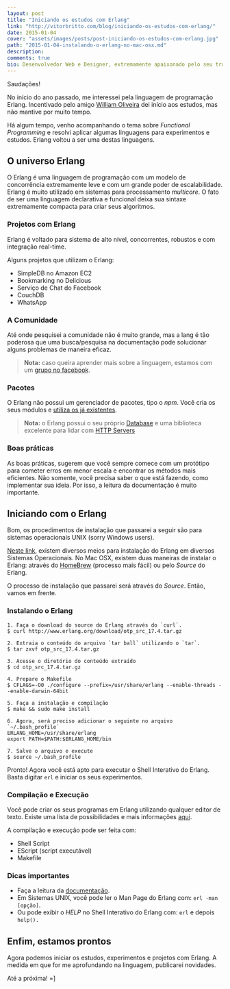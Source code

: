 ```yaml
---
layout: post
title: "Iniciando os estudos com Erlang"
link: "http://vitorbritto.com/blog/iniciando-os-estudos-com-erlang/"
date: 2015-01-04
cover: "assets/images/posts/post-iniciando-os-estudos-com-erlang.jpg"
path: "2015-01-04-instalando-o-erlang-no-mac-osx.md"
description:
comments: true
bio: Desenvolvedor Web e Designer, extremamente apaixonado pelo seu trabalho. Descobriu o mundo dos códigos há quase duas décadas e mantém a mesma paixão desde o primeiro dia dessa descoberta. Trabalha como freelancer full time há quase 4 anos desenvolvendo projetos voltados para a web. Também direciona boa parte do seu tempo para pesquisas, projetos colaborativos, desenvolvimento de projetos pessoais e escrever os artigos aqui publicados.
---
```


Saudações!

No início do ano passado, me interessei pela linguagem de programação Erlang. Incentivado pelo amigo [William Oliveira](https://twitter.com/gnuwilliam) dei início aos estudos, mas não mantive por muito tempo.

Há algum tempo, venho acompanhando o tema sobre _Functional Programming_ e resolvi aplicar algumas linguagens para experimentos e estudos. Erlang voltou a ser uma destas linguagens. 

## O universo Erlang

O Erlang é uma linguagem de programação com um modelo de concorrência extremamente leve e com um grande poder de escalabilidade. Erlang é muito utilizado em sistemas para processamento *multicore*. O fato de ser uma linguagem declarativa e funcional deixa sua sintaxe extremamente compacta para criar seus algoritmos.

### Projetos com Erlang

Erlang é voltado para sistema de alto nível, concorrentes, robustos e com integração real-time.

Alguns projetos que utilizam o Erlang:

- SimpleDB no Amazon EC2
- Bookmarking no Delicious
- Serviço de Chat do Facebook
- CouchDB
- WhatsApp

### A Comunidade

Até onde pesquisei a comunidade não é muito grande, mas a lang é tão poderosa que uma busca/pesquisa na documentação pode solucionar alguns problemas de maneira eficaz.

> **Nota:** caso queira aprender mais sobre a linguagem, estamos com um [grupo no facebook](https://www.facebook.com/groups/erlangbrasil/).

### Pacotes

O Erlang não possui um gerenciador de pacotes, tipo o *npm*. Você cria os seus módulos e [utiliza os já existentes](http://www.erlang.org/doc/man_index.html).

> **Nota:** o Erlang possui o seu próprio [Database](http://www.erlang.org/doc/apps/mnesia/index.html) e uma biblioteca excelente para lidar com [HTTP Servers](https://github.com/mochi/mochiweb)

### Boas práticas

As boas práticas, sugerem que você sempre comece com um protótipo para cometer erros em menor escala e encontrar os métodos mais eficientes. Não somente, você precisa saber o que está fazendo, como implementar sua ideia. Por isso, a leitura da documentação é muito importante.


## Iniciando com o Erlang

Bom, os procedimentos de instalação que passarei a seguir são para sistemas operacionais UNIX (sorry Windows users).

[Neste link](https://www.erlang-solutions.com/downloads/download-erlang-otp), existem diversos meios para instalação do Erlang em diversos Sistemas Operacionais. No Mac OSX, existem duas maneiras de instalar o Erlang: através do [HomeBrew](http://brew.sh/) (processo mais fácil) ou pelo *Source* do Erlang. 

O processo de instalação que passarei será através do *Source*. Então, vamos em frente.

### Instalando o Erlang

    1. Faça o download do source do Erlang através do `curl`.
    $ curl http://www.erlang.org/download/otp_src_17.4.tar.gz
      
    2. Extraia o conteúdo do arquivo `tar ball` utilizando o `tar`.
    $ tar zxvf otp_src_17.4.tar.gz
    
    3. Acesse o diretório do conteúdo extraído
    $ cd otp_src_17.4.tar.gz
    
    4. Prepare o Makefile
    $ CFLAGS=-O0 ./configure --prefix=/usr/share/erlang --enable-threads --enable-darwin-64bit
    
    5. Faça a instalação e compilação
    $ make && sudo make install
    
    6. Agora, será preciso adicionar o seguinte no arquivo `~/.bash_profile`
    ERLANG_HOME=/usr/share/erlang
    export PATH=$PATH:$ERLANG_HOME/bin
    
    7. Salve o arquivo e execute
    $ source ~/.bash_profile
    
Pronto! Agora você está apto para executar o Shell Interativo do Erlang. Basta digitar `erl` e iniciar os seus experimentos.

### Compilação e Execução

Você pode criar os seus programas em Erlang utilizando qualquer editor de texto. Existe uma lista de possibilidades e mais informações [aqui](http://www.erlang.org/faq/tools.html). 

A compilação e execução pode ser feita com: 

- Shell Script
- EScript (script executável)
- Makefile

### Dicas importantes

- Faça a leitura da [documentação](http://www.erlang.org/doc/).
- Em Sistemas UNIX, você pode ler o Man Page do Erlang com: `erl -man [opção]`.
- Ou pode exibir o *HELP* no Shell Interativo do Erlang com: `erl` e depois `help().`


## Enfim, estamos prontos

Agora podemos iniciar os estudos, experimentos e projetos com Erlang. A medida em que for me aprofundando na linguagem, publicarei novidades.

Até a próxima! =]
